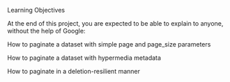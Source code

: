 Learning Objectives

At the end of this project, you are expected to be able to explain to anyone, without the help of Google:

How to paginate a dataset with simple page and page_size parameters

How to paginate a dataset with hypermedia metadata

How to paginate in a deletion-resilient manner
